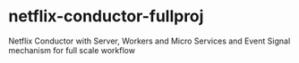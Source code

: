 # netflix-conductor-fullproj
 Netflix Conductor with Server, Workers and Micro Services and Event Signal mechanism for full scale workflow

